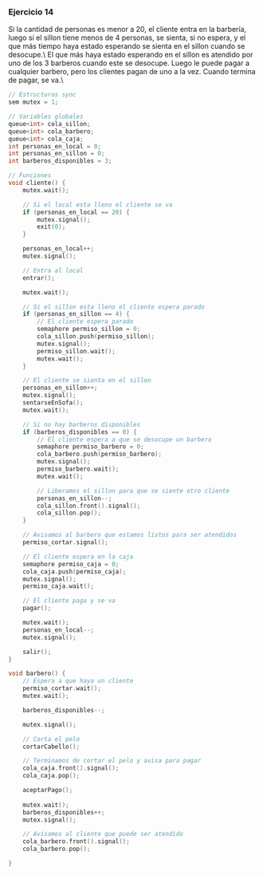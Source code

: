 ### Ejercicio 14

Si la cantidad de personas es menor a 20, el cliente entra en la barbería, luego si el sillon tiene menos de 4 personas, se sienta, si no espera, y el que más tiempo haya estado esperando se sienta en el sillon cuando se desocupe.\ El que más haya estado esperando en el sillon es atendido por uno de los 3 barberos cuando este se desocupe. Luego le puede pagar a cualquier barbero, pero los clientes pagan de uno a la vez. Cuando termina de pagar, se va.\

```c
// Estructuras sync
sem mutex = 1;

// Variables globales
queue<int> cola_sillon;
queue<int> cola_barbero;
queue<int> cola_caja;
int personas_en_local = 0;
int personas_en_sillon = 0;
int barberos_disponibles = 3;

// Funciones
void cliente() {
    mutex.wait();

    // Si el local esta lleno el cliente se va
    if (personas_en_local == 20) {
        mutex.signal();
        exit(0);
    }

    personas_en_local++;
    mutex.signal();

    // Entra al local
    entrar();

    mutex.wait();

    // Si el sillon esta lleno el cliente espera parado
    if (personas_en_sillon == 4) {
        // El cliente espera parado
        semaphore permiso_sillon = 0;
        cola_sillon.push(permiso_sillon);
        mutex.signal();
        permiso_sillon.wait();
        mutex.wait();
    }

    // El cliente se sienta en el sillon
    personas_en_sillon++;
    mutex.signal();
    sentarseEnSofa();
    mutex.wait();

    // Si no hay barberos disponibles
    if (barberos_disponibles == 0) {
        // El cliente espera a que se desocupe un barbero
        semaphore permiso_barbero = 0;
        cola_barbero.push(permiso_barbero);
        mutex.signal();
        permiso_barbero.wait();
        mutex.wait();

        // Liberamos el sillon para que se siente otro cliente
        personas_en_sillon--;
        cola_sillon.front().signal();
        cola_sillon.pop();
    }

    // Avisamos al barbero que estamos listos para ser atendidos
    permiso_cortar.signal();

    // El cliente espera en la caja
    semaphore permiso_caja = 0;
    cola_caja.push(permiso_caja);
    mutex.signal();
    permiso_caja.wait();

    // El cliente paga y se va
    pagar();

    mutex.wait();
    personas_en_local--;
    mutex.signal();

    salir();
}

void barbero() {
    // Espera a que haya un cliente
    permiso_cortar.wait();
    mutex.wait();

    barberos_disponibles--;

    mutex.signal();

    // Corta el pelo
    cortarCabello();

    // Terminamos de cortar el pelo y avisa para pagar
    cola_caja.front().signal();
    cola_caja.pop();

    aceptarPago();
        
    mutex.wait();
    barberos_disponibles++;
    mutex.signal();

    // Avisamos al cliente que puede ser atendido
    cola_barbero.front().signal();
    cola_barbero.pop();

}

```